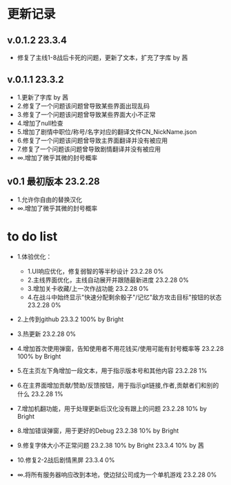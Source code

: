 # 更新记录

## v.0.1.2 23.3.4

- 修复了主线1-8战后卡死的问题，更新了文本，扩充了字库 by 茜

## v.0.1.1 23.3.2

- 1.更新了字库 by 茜
- 2.修复了一个问题该问题曾导致某些界面出现乱码
- 3.修复了一个问题该问题曾导致某些界面大小不正常
- 4.增加了null检查
- 5.增加了剧情中职位/称号/名字对应的翻译文件CN_NickName.json
- 6.修复了一个问题该问题曾导致主界面翻译并没有被应用
- 7.修复了一个问题该问题曾导致剧情翻译并没有被应用
- ∞.增加了微乎其微的封号概率

## v0.1 最初版本 23.2.28
- 1.允许你自由的替换汉化
- ∞.增加了微乎其微的封号概率

# to do list
- 1.体验优化：
    - 1.UI响应优化，修复弱智的等半秒设计 23.2.28 0%
    - 2.主线界面优化，主线自动展开并跟随最新进度 23.2.28 0%
    - 3.增加关卡收藏/上一次作战功能 23.2.28 0%
    - 4.在战斗中始终显示"快速分配剩余骰子"/记忆"敌方攻击目标"按钮的状态 23.2.28 0%
    
- 2.上传到github 23.3.2 100% by Bright
- 3.热更新 23.2.28 0%
- 4.增加首次使用弹窗，告知使用者不用花钱买/使用可能有封号概率等 23.2.28 100% by Bright
- 5.在主页左下角增加一段文本，用于指示版本号和其他内容 23.2.28 1%
- 6.在主界面增加贡献/赞助/反馈按钮，用于指示git链接,作者,贡献者们和别的什么 23.2.28 1%
- 7.增加机翻功能，用于处理更新后汉化没有跟上的问题 23.2.28 10% by Bright
- 8.增加错误弹窗，用于更好的Debug 23.2.38 10% by Bright
- 9.修复字体大小不正常问题 23.2.38 10% by Bright 23.3.4 10% by 茜
- 10.修复2-2战后剧情黑屏 23.3.4 0%

- ∞.将所有服务器响应改到本地，使边狱公司成为一个单机游戏 23.2.28 0%
